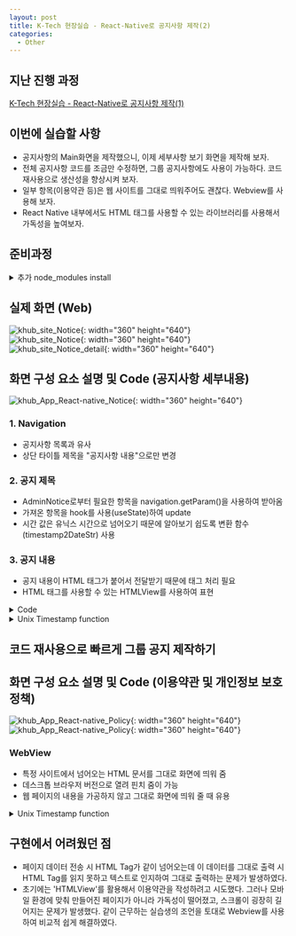 ```yaml
---
layout: post
title: K-Tech 현장실습 - React-Native로 공지사항 제작(2)
categories:
  - Other
---
```


## 지난 진행 과정
[K-Tech 현장실습 - React-Native로 공지사항 제작(1)](http://takeaimk.tk/other/2020/01/29/(Other)ktech_1.html) 

## 이번에 실습할 사항
 - 공지사항의 Main화면을 제작했으니, 이제 세부사항 보기 화면을 제작해 보자.
 - 전체 공지사항 코드를 조금만 수정하면, 그룹 공지사항에도 사용이 가능하다. 코드 재사용으로 생산성을 향상시켜 보자.
 - 일부 항목(이용약관 등)은 웹 사이트를 그대로 띄워주어도 괜찮다. Webview를 사용해 보자.
 - React Native 내부에서도 HTML 태그를 사용할 수 있는 라이브러리를 사용해서 가독성을 높여보자.

## 준비과정

<details>
<summary>추가 node_modules install </summary>
<div markdown="1"> 

 ```
1. WebView
    npm install react-native-htmlview --save
2. HTMLView
    npm install react-native-webview --save
 ```  
 </div>
</details>

## 실제 화면 (Web)
![khub_site_Notice](/assets/images/Other/khub_site_group_notice.PNG){: width="360" height="640"}    
![khub_site_Notice](/assets/images/Other/khub_site_group_notice_2.PNG){: width="360" height="640"}    
![khub_site_Notice_detail](/assets/images/Other/khub_site_group_notice_detail.PNG){: width="360" height="640"}    

## 화면 구성 요소 설명 및 Code (공지사항 세부내용)

![khub_App_React-native_Notice](/assets/images/Other/khub_app_rn_notice_detail.png){: width="360" height="640"}  

### 1. Navigation
- 공지사항 목록과 유사
- 상단 타이틀 제목을 "공지사항 내용"으로만 변경

### 2. 공지 제목
- AdminNotice로부터 필요한 항목을 navigation.getParam()을 사용하여 받아옴
- 가져온 항목을 hook를 사용(useState)하여 update
- 시간 값은 유닉스 시간으로 넘어오기 때문에 알아보기 쉽도록 변환 함수(timestamp2DateStr) 사용

### 3. 공지 내용
- 공지 내용이 HTML 태그가 붙어서 전달받기 때문에 태그 처리 필요
- HTML 태그를 사용할 수 있는 HTMLView를 사용하여 표현

<details>
<summary>Code</summary>
<div markdown="1">

```javascript
const [title,setTitle] = useState(navigation.getParam('title','null'));
const [body,setBody] = useState(navigation.getParam('body','null'));
const [userName,setUserName] = useState(navigation.getParam('user_name','null'));
const [date,setDate] = useState(navigation.getParam('date','null'));
const [count,setCount] = useState(navigation.getParam('count','null'));

(...)

<View style={styles.contents}>
    <ScrollView>
        <View style={styles.subTitle}>
            <Text style={{fontSize:22}}>{title}</Text>
        </View>
        <View style={styles.adminAndDate}>
            <Text style={{fontSize:14}}>
                작성자 : {userName} | 작성일시{timestamp2DateStr(date)} | 조회수{count}
            </Text>
        </View>
        <View style={styles.mainContent}>
        <HTMLView
            value={body}
            stylesheet={{fontSize:16, color:'white'}}
        /> 
        </View>
    </ScrollView>
</View>
```

</div>
</details>

<details>
<summary>Unix Timestamp function</summary>
<div markdown="1">

```javascript

function timestamp2DateStr(UNIX_timestamp){
    var a = new Date(UNIX_timestamp);
    console.log(UNIX_timestamp);
  
    var year = a.getFullYear();
    //var month = months[a.getMonth()];
    var month = (a.getMonth()+1);
    var day = "0" + a.getDate();
    var hour = "0" + a.getHours();
    var minute = "0" + a.getMinutes();
    var second = "0" + a.getSeconds();
    var time = year + "-" + month.toString().substr(-2) + "-" + day.substr(-2) + " " + hour.substr(-2) + ":" + minute.substr(-2) + ":" + second.substr(-2);
    return time;
  }
```

</div>
</details>

## 코드 재사용으로 빠르게 그룹 공지 제작하기


## 화면 구성 요소 설명 및 Code (이용약관 및 개인정보 보호정책)
![khub_App_React-native_Policy](/assets/images/Other/khub_app_rn_policy.png){: width="360" height="640"}  
![khub_App_React-native_Policy](/assets/images/Other/khub_app_rn_policy_detail.png){: width="360" height="640"}  

### WebView
- 특정 사이트에서 넘어오는 HTML 문서를 그대로 화면에 띄워 줌
- 데스크톱 브라우저 버전으로 열려 핀치 줌이 가능
- 웹 페이지의 내용을 가공하지 않고 그대로 화면에 띄워 줄 때 유용

<details>
<summary>Unix Timestamp function</summary>
<div markdown="1">

```javascript
<View style={styles.contents}>
    <WebView
        source={{uri: '(이용약관이 담겨있는 URL을 입력)'}}
    />  
</View>
```

</div>
</details>

## 구현에서 어려웠던 점
- 페이지 데이터 전송 시 HTML Tag가 같이 넘어오는데 이 데이터를 그대로 출력 시 HTML Tag를 읽지 못하고 텍스트로 인지하여 그대로 출력하는 문제가 발생하였다.
- 초기에는 'HTMLView'를 활용해서 이용약관을 작성하려고 시도했다. 그러나 모바일 환경에 맞춰 만들어진 페이지가 아니라 가독성이 떨어졌고, 스크롤이 굉장히 길어지는 문제가 발생했다. 같이 근무하는 실습생의 조언을 토대로 Webview를 사용하여 비교적 쉽게 해결하였다.
